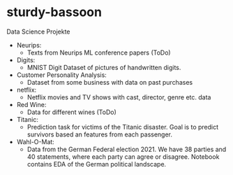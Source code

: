 # sturdy-bassoon
Data Science Projekte
- Neurips:
  - Texts from Neurips ML conference papers (ToDo)
- Digits:
  - MNIST Digit Dataset of pictures of handwritten digits. 
- Customer Personality Analysis:
  - Dataset from some business with data on past purchases
- netflix:
  - Netflix movies and TV shows with cast, director, genre etc. data
- Red Wine:
  - Data for different wines (ToDo)
- Titanic:
  - Prediction task for victims of the Titanic disaster. Goal is to predict survivors based an features from each passenger.
- Wahl-O-Mat:
  - Data from the German Federal election 2021. We have 38 parties and 40 statements, where each party can agree or disagree. Notebook contains EDA of the German political landscape.